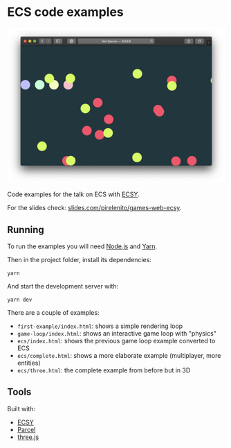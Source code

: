 # ECS code examples

![screenshot](screenshot.png)

Code examples for the talk on ECS with [ECSY](https://ecsy.io/).

For the slides check: [slides.com/pirelenito/games-web-ecsy](https://slides.com/pirelenito/games-web-ecsy/fullscreen).

## Running

To run the examples you will need [Node.js](https://nodejs.org/en/) and [Yarn](https://yarnpkg.com/).

Then in the project folder, install its dependencies:

```
yarn
```

And start the development server with:

```
yarn dev
```

There are a couple of examples:

- `first-example/index.html`: shows a simple rendering loop
- `game-loop/index.html`: shows an interactive game loop with "physics"
- `ecs/index.html`: shows the previous game loop example converted to ECS
- `ecs/complete.html`: shows a more elaborate example (multiplayer, more entities)
- `ecs/three.html`: the complete example from before but in 3D

## Tools

Built with:

- [ECSY](https://ecsy.io/)
- [Parcel](https://parceljs.org/)
- [three.js](https://threejs.org/)
